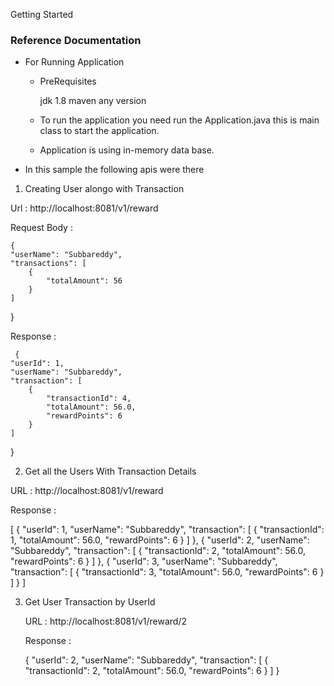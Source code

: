 Getting Started

### Reference Documentation

* For Running Application 

    * PreRequisites 
       
       jdk 1.8
       maven any version
       
   * To run the application you need run the Application.java this is main class to start the application.
   
   * Application is using in-memory data base.

* In this sample the following apis were there

1)  Creating User alongo with Transaction

  Url :  http://localhost:8081/v1/reward

  Request Body : 

    {
    "userName": "Subbareddy",
    "transactions": [
        {
            "totalAmount": 56
        }
    ]
  }
  
  Response :   
  
     {
    "userId": 1,
    "userName": "Subbareddy",
    "transaction": [
        {
            "transactionId": 4,
            "totalAmount": 56.0,
            "rewardPoints": 6
        }
    ]
}

 2) Get all the Users With Transaction Details  
 
  URL : http://localhost:8081/v1/reward
  
  Response :
  
  [
    {
        "userId": 1,
        "userName": "Subbareddy",
        "transaction": [
            {
                "transactionId": 1,
                "totalAmount": 56.0,
                "rewardPoints": 6
            }
        ]
    },
    {
        "userId": 2,
        "userName": "Subbareddy",
        "transaction": [
            {
                "transactionId": 2,
                "totalAmount": 56.0,
                "rewardPoints": 6
            }
        ]
    },
    {
        "userId": 3,
        "userName": "Subbareddy",
        "transaction": [
            {
                "transactionId": 3,
                "totalAmount": 56.0,
                "rewardPoints": 6
            }
        ]
    }
]

3) Get User Transaction by UserId

   URL :  http://localhost:8081/v1/reward/2
   
   Response :
   
   {
    "userId": 2,
    "userName": "Subbareddy",
    "transaction": [
        {
            "transactionId": 2,
            "totalAmount": 56.0,
            "rewardPoints": 6
        }
    ]
}   
   
     

